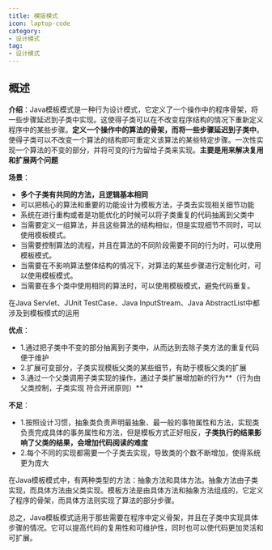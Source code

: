```yaml
---
title: 模版模式
icon: laptop-code
category:
- 设计模式
tag:
- 设计模式
---
```


## 概述

**介绍**：Java模板模式是一种行为设计模式，它定义了一个操作中的程序骨架，将一些步骤延迟到子类中实现。这使得子类可以在不改变程序结构的情况下重新定义程序中的某些步骤。**定义一个操作中的算法的骨架，而将一些步骤延迟到子类中**。使得子类可以不改变一个算法的结构即可重定义该算法的某些特定步骤。一次性实现一个算法的不变的部分，并将可变的行为留给子类来实现。**主要是用来解决复用和扩展两个问题**

**场景**：
* **多个子类有共同的方法，且逻辑基本相同**
* 可以把核心的算法和重要的功能设计为模板方法，子类去实现相关细节功能
* 系统在进行重构或者是功能优化的时候可以将子类重复的代码抽离到父类中
* 当需要定义一组算法，并且这些算法的结构相似，但是实现细节不同时，可以使用模板模式。
* 当需要控制算法的流程，并且在算法的不同阶段需要不同的行为时，可以使用模板模式。
* 当需要在不影响算法整体结构的情况下，对算法的某些步骤进行定制化时，可以使用模板模式。
* 当需要在多个类中使用相同的算法时，可以使用模板模式，避免代码重复。

在Java Servlet、JUnit TestCase、Java InputStream、Java AbstractList中都涉及到模板模式的运用

**优点**：
* 1.通过把子类中不变的部分抽离到子类中，从而达到去除子类方法的重复代码便于维护
* 2.扩展可变部分，子类实现模板父类的某些细节，有助于模板父类的扩展
* 3.通过一个父类调用子类实现的操作，通过子类扩展增加新的行为**（行为由父类控制，子类实现 符合开闭原则）**

**不足**：
* 1.按照设计习惯，抽象类负责声明最抽象、最一般的事物属性和方法，实现类负责完成具体的事务属性和方法，但是模板方式正好相反，**子类执行的结果影响了父类的结果，会增加代码阅读的难度**
* 2.每个不同的实现都需要一个子类去实现，导致类的个数不断增加，使得系统更为庞大

在Java模板模式中，有两种类型的方法：抽象方法和具体方法。抽象方法由子类实现，而具体方法由父类实现。模板方法是由具体方法和抽象方法组成的，它定义了程序的骨架，而具体方法则实现了算法的部分步骤。

总之，Java模板模式适用于那些需要在程序中定义骨架，并且在子类中实现具体步骤的情况。它可以提高代码的复用性和可维护性，同时也可以使代码更加灵活和可扩展。





